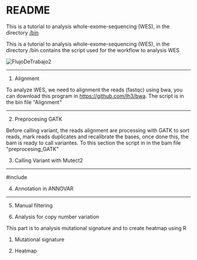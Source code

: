 # README

This is a tutorial to analysis whole-exome-sequencing (WES), in the directory [/bin](https://github.com/Martinez-Gregorio-Hector/workflow_to_analysis_WES/tree/master/bin)

This is a tutorial to analysis whole-exome-sequencing (WES), in the directory /bin contains the script used for the workflow to analysis WES

![FlujoDeTrabajo2](https://user-images.githubusercontent.com/53798505/63644484-9ef5dc00-c6af-11e9-9f0d-935508b21613.png)


---
1. Alignment

To analyze WES, we need to alignment the reads (fastqc) using bwa, you can download this program in https://github.com/lh3/bwa. The script is in the bin file "Alignment"

---

2. Preprocesing GATK

Before calling variant, the reads alignment are processing with GATK to sort reads, mark reads duplicates and recalibrate the bases, once done this, the bam is ready to call variantes. To this section the script in in the bam file "preprocesing_GATK"


3. Calling Variant with Mutect2

---
#include<iostream>

4. Annotation in ANNOVAR

---

5. Manual filtering


6. Analysis for copy number variation


This part is to analysis mutational signature and to create heatmap using R

1. Mutational signature 


2. Heatmap
